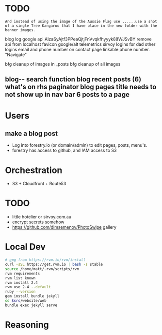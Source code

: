 # TODO
```
And instead of using the image of the Aussie Flag use ......use a shot of a single Tree Kangaroo that I have place in the new folder with the banner images.
```
blog
log google api AIzaSyAjtf3PPeaQjtjFnVvqkfhyyyk88WJSvBY
remove api from localhost
favicon
google/alt telemetrics
sirvoy logins for dad
other logins
email and phone number on contact page linkable phone number. "Navigate"

bfg cleanup of images in _posts
bfg cleanup of all images

blog--
search function blog
recent posts (6)
what's on rhs
paginator
blog pages title needs to not show up in nav bar
6 posts to a page
--
# Users

## make a blog post

* Log into forestry.io (or domain/admin) to edit pages, posts, menu's.
* forestry has access to github, and IAM access to S3

# Orchestration

* S3 + Cloudfront + Route53

# TODO

* little hotelier or sirvoy.com.au
* encrypt secrets somehow
* https://github.com/dimsemenov/PhotoSwipe gallery

# Local Dev

```bash
# gpg from https://rvm.io/rvm/install
curl -sSL https://get.rvm.io | bash -s stable
source /home/matt/.rvm/scripts/rvm
rvm requirements
rvm list known
rvm install 2.4
rvm use 2.4 --default 
ruby --version
gem install bundle jekyll
cd $src/website/web
bundle exec jekyll serve
```

# Reasoning